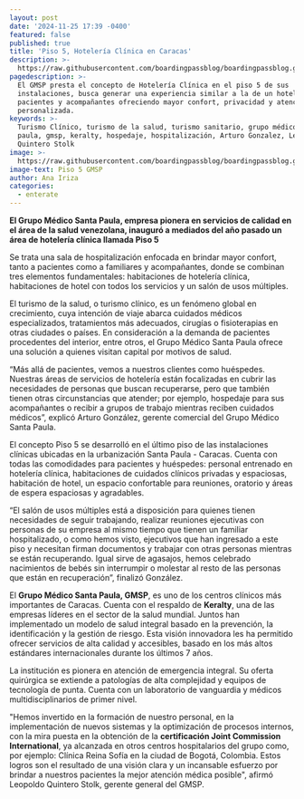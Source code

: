 ```yaml
---
layout: post
date: '2024-11-25 17:39 -0400'
featured: false
published: true
title: 'Piso 5, Hotelería Clínica en Caracas'
description: >-
  https://raw.githubusercontent.com/boardingpassblog/boardingpassblog.github.io/refs/heads/main/assets/images/GMSP.jpg
pagedescription: >-
  El GMSP presta el concepto de Hotelería Clínica en el piso 5 de sus
  instalaciones, busca generar una experiencia similar a la de un hotel a los
  pacientes y acompañantes ofreciendo mayor confort, privacidad y atención
  personalizada.
keywords: >-
  Turismo Clínico, turismo de la salud, turismo sanitario, grupo médico santa
  paula, gmsp, keralty, hospedaje, hospitalización, Arturo Gonzalez, Leopoldo
  Quintero Stolk
image: >-
  https://raw.githubusercontent.com/boardingpassblog/boardingpassblog.github.io/refs/heads/main/assets/images/GMSP.jpg
image-text: Piso 5 GMSP
author: Ana Iriza
categories:
  - enterate
---
```

**El Grupo Médico Santa Paula, empresa pionera en servicios de calidad en el área de la salud venezolana, inauguró a mediados del año pasado un área de hotelería clínica llamada Piso 5**

Se trata una sala de hospitalización enfocada en brindar mayor confort, tanto a pacientes como a familiares y acompañantes, donde se combinan tres elementos fundamentales: habitaciones de hotelería clínica, habitaciones de hotel con todos los servicios y un salón de usos múltiples.

El turismo de la salud, o turismo clínico, es un fenómeno global en crecimiento, cuya intención de viaje abarca cuidados médicos especializados, tratamientos más adecuados, cirugías o fisioterapias en otras ciudades o países. En consideración a la demanda de pacientes procedentes del interior, entre otros, el Grupo Médico Santa Paula ofrece una solución a quienes visitan capital por motivos de salud. 

“Más allá de pacientes, vemos a nuestros clientes como huéspedes. Nuestras áreas de servicios de hotelería están focalizadas en cubrir las necesidades de personas que buscan recuperarse, pero que también tienen otras circunstancias que atender; por ejemplo, hospedaje para sus acompañantes o recibir a grupos de trabajo mientras reciben cuidados médicos”, explicó Arturo González, gerente comercial del Grupo Médico Santa Paula.

El concepto Piso 5 se desarrolló en el último piso de las instalaciones clínicas ubicadas en la urbanización Santa Paula - Caracas. Cuenta con todas las comodidades para pacientes y huéspedes: personal entrenado en hotelería clínica, habitaciones de cuidados clínicos privadas y espaciosas, habitación de hotel, un espacio confortable para reuniones, oratorio y áreas de espera espaciosas y agradables.

“El salón de usos múltiples está a disposición para quienes tienen necesidades de seguir trabajando, realizar reuniones ejecutivas con personas de su empresa al mismo tiempo que tienen un familiar hospitalizado, o como hemos visto, ejecutivos que han ingresado a este piso y necesitan firman documentos y trabajar con otras personas mientras se están recuperando. Igual sirve de agasajos, hemos celebrado nacimientos de bebés sin interrumpir o molestar al resto de las personas que están en recuperación”, finalizó González.

El **Grupo Médico Santa Paula, GMSP**, es uno de los centros clínicos más importantes de Caracas. Cuenta con el respaldo de **Keralty**, una de las empresas líderes en el sector de la salud mundial. Juntos han implementado un modelo de salud integral basado en la prevención, la identificación y la gestión de riesgo. Esta visión innovadora les ha permitido ofrecer servicios de alta calidad y accesibles, basado en los más altos estándares internacionales durante los últimos 7 años.

La institución es pionera en atención de emergencia integral. Su oferta quirúrgica se extiende a patologías de alta complejidad y equipos de tecnología de punta. Cuenta con un laboratorio de vanguardia y médicos multidisciplinarios de primer nivel. 

"Hemos invertido en la formación de nuestro personal, en la implementación de nuevos sistemas y la optimización de procesos internos, con la mira puesta en la obtención de la **certificación Joint Commission International**, ya alcanzada en otros centros hospitalarios del grupo como, por ejemplo: Clínica Reina Sofía en la ciudad de Bogotá, Colombia. Estos logros son el resultado de una visión clara y un incansable esfuerzo por brindar a nuestros pacientes la mejor atención médica posible", afirmó Leopoldo Quintero Stolk, gerente general del GMSP.
